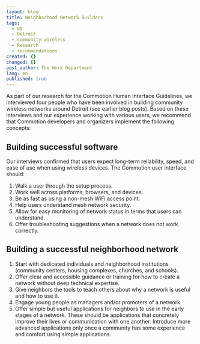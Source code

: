 ```yaml
---
layout: blog
title: Neighborhood Network Builders
tags: 
  - UI
  - Detroit
  - community wireless
  - Research
  - recommendations
created: {}
changed: {}
post_author: The Work Department
lang: en
published: true
---
```


As part of our research for the Commotion Human Interface Guidelines, we interviewed four people who have been involved in building community wireless networks around Detroit (see earlier blog posts). Based on these interviews and our experience working with various users, we recommend that Commotion developers and organizers implement the following concepts: <!--more--> 

## Building successful software

Our interviews confirmed that users expect long-term reliability, speed, and ease of use when using wireless devices. The Commotion user interface should:

<ol>
<li>Walk a user through the setup process.</li>
<li>Work well across platforms, browsers, and devices.</li>
<li>Be as fast as using a non-mesh WiFi access point.</li>
<li>Help users understand mesh network security.</li>
<li>Allow for easy monitoring of network status in terms that users can understand.</li>
<li>Offer troubleshooting suggestions when a network does not work correctly.</li>
</ol>

## Building a successful neighborhood network

<ol>
<li>Start with dedicated individuals and neighborhood institutions (community centers, housing complexes, churches, and schools).</li>
<li>Offer clear and accessible guidance or training for how to create a network without deep technical expertise.</li>
<li>Give neighbors the tools to teach others about why a network is useful and how to use it.</li>
<li>Engage young people as managers and/or promoters of a network.</li>
<li>Offer simple but useful applications for neighbors to use in the early stages of a network. These should be applications that concretely improve their lives or communication with one another. Introduce more advanced applications only once a community has some experience and comfort using simple applications.</li>
</ol>